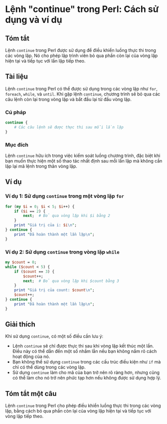 <!--
Meta Description: # Lệnh "continue" trong Perl: Cách sử dụng và ví dụ ## Tóm tắt Lệnh `continue` trong Perl được sử dụng để điều khiển luồng thực thi trong các vòng lặp...
Meta Keywords: lặp, continue, vòng, trong, lệnh
-->

# Lệnh "continue" trong Perl: Cách sử dụng và ví dụ

## Tóm tắt
Lệnh `continue` trong Perl được sử dụng để điều khiển luồng thực thi trong các vòng lặp. Nó cho phép lập trình viên bỏ qua phần còn lại của vòng lặp hiện tại và tiếp tục với lần lặp tiếp theo.

## Tài liệu
Lệnh `continue` trong Perl có thể được sử dụng trong các vòng lặp như `for`, `foreach`, `while`, và `until`. Khi gặp lệnh `continue`, chương trình sẽ bỏ qua các câu lệnh còn lại trong vòng lặp và bắt đầu lại từ đầu vòng lặp.

### Cú pháp
```perl
continue {
    # Các câu lệnh sẽ được thực thi sau mỗi lần lặp
}
```

### Mục đích
Lệnh `continue` hữu ích trong việc kiểm soát luồng chương trình, đặc biệt khi bạn muốn thực hiện một số thao tác nhất định sau mỗi lần lặp mà không cần lặp lại mã lệnh trong thân vòng lặp.

## Ví dụ
### Ví dụ 1: Sử dụng `continue` trong một vòng lặp `for`
```perl
for (my $i = 0; $i < 5; $i++) {
    if ($i == 2) {
        next;  # Bỏ qua vòng lặp khi $i bằng 2
    }
    print "Giá trị của i: $i\n";
} continue {
    print "Đã hoàn thành một lần lặp\n";
}
```

### Ví dụ 2: Sử dụng `continue` trong vòng lặp `while`
```perl
my $count = 0;
while ($count < 5) {
    if ($count == 3) {
        $count++;
        next;  # Bỏ qua vòng lặp khi $count bằng 3
    }
    print "Giá trị của count: $count\n";
    $count++;
} continue {
    print "Đã hoàn thành một lần lặp\n";
}
```

## Giải thích
Khi sử dụng `continue`, có một số điều cần lưu ý:
- Lệnh `continue` sẽ chỉ được thực thi sau khi vòng lặp kết thúc một lần. Điều này có thể dẫn đến một số nhầm lẫn nếu bạn không nắm rõ cách hoạt động của nó.
- Bạn không thể sử dụng `continue` trong các cấu trúc điều kiện như `if` mà chỉ có thể dùng trong các vòng lặp.
- Sử dụng `continue` làm cho mã của bạn trở nên rõ ràng hơn, nhưng cũng có thể làm cho nó trở nên phức tạp hơn nếu không được sử dụng hợp lý.

## Tóm tắt một câu
Lệnh `continue` trong Perl cho phép điều khiển luồng thực thi trong các vòng lặp, bằng cách bỏ qua phần còn lại của vòng lặp hiện tại và tiếp tục với vòng lặp tiếp theo.